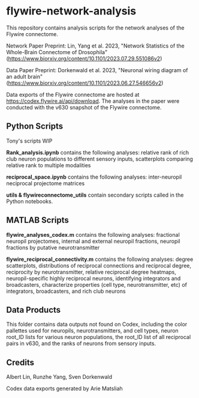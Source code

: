 # flywire-network-analysis
This repository contains analysis scripts for the network analyses of the Flywire connectome. 

Network Paper Preprint: Lin, Yang et al. 2023, "Network Statistics of the Whole-Brain Connectome of Drosophila" (https://www.biorxiv.org/content/10.1101/2023.07.29.551086v2)

Data Paper Preprint: Dorkenwald et al. 2023, "Neuronal wiring diagram of an adult brain" (https://www.biorxiv.org/content/10.1101/2023.06.27.546656v2)

Data exports of the Flywire connectome are hosted at https://codex.flywire.ai/api/download. The analyses in the paper were conducted with the v630 snapshot of the Flywire connectome.

## Python Scripts

Tony's scripts WIP

**Rank_analysis.ipynb** contains the following analyses: relative rank of rich club neuron populations to different sensory inputs, scatterplots comparing relative rank to multiple modalities

**reciprocal_space.ipynb** contains the following analyses: inter-neuropil neciprocal projectome matrices

**utils & flywireconnectome_utils** contain secondary scripts called in the Python notebooks.

## MATLAB Scripts
**flywire_analyses_codex.m** contains the following analyses: fractional neuropil projectomes, internal and external neuropil fractions, neuropil fractions by putative neurotransmitter

**flywire_reciprocal_connectivity.m** contains the following analyses: degree scatterplots, distributions of reciprocal connections and reciprocal degree, reciprocity by neurotransmitter, relative reciprocal degree heatmaps, neuropil-specific highly reciprocal neurons, identifying integrators and broadcasters, characterize properties (cell type, neurotransmitter, etc) of integrators, broadcasters, and rich club neurons

## Data Products
This folder contains data outputs not found on Codex, including the color pallettes used for neuropils, neurotransmitters, and cell types, neuron root_ID lists for various neuron populations, the root_ID list of all reciprocal pairs in v630, and the ranks of neurons from sensory inputs.

## Credits
Albert Lin, Runzhe Yang, Sven Dorkenwald

Codex data exports generated by Arie Matsliah
